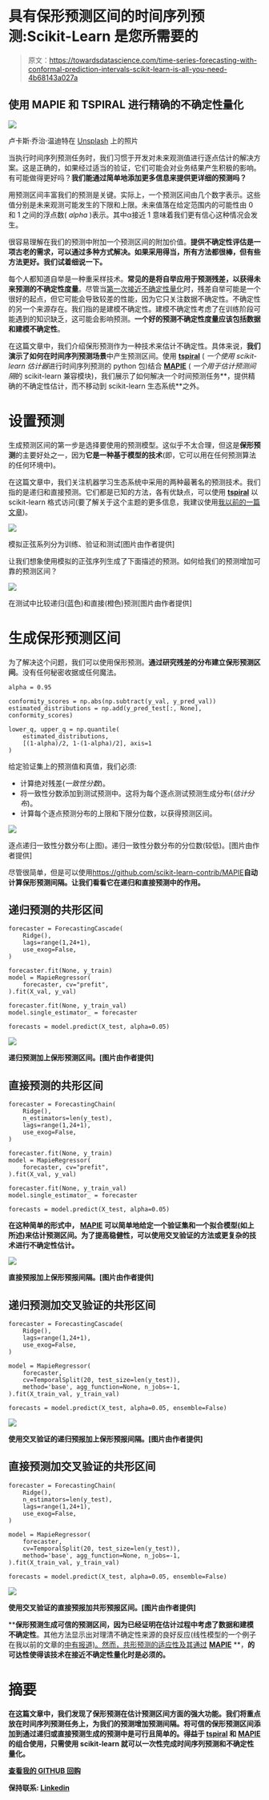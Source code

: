 # 具有保形预测区间的时间序列预测:Scikit-Learn 是您所需要的

> 原文：<https://towardsdatascience.com/time-series-forecasting-with-conformal-prediction-intervals-scikit-learn-is-all-you-need-4b68143a027a>

## 使用 MAPIE 和 TSPIRAL 进行精确的不确定性量化

![](img/13a258c655172ab1d4b5285507c2c3ff.png)

卢卡斯·乔治·温迪特在 [Unsplash](https://unsplash.com?utm_source=medium&utm_medium=referral) 上的照片

当执行时间序列预测任务时，我们习惯于开发对未来观测值进行逐点估计的解决方案。这是正确的，如果经过适当的验证，它们可能会对业务结果产生积极的影响。有可能做得更好吗？**我们能通过简单地添加更多信息来提供更详细的预测吗？**

用预测区间丰富我们的预测是关键。实际上，一个预测区间由几个数字表示。这些值分别是未来观测可能发生的下限和上限。未来值落在给定范围内的可能性由 0 和 1 之间的浮点数( *alpha* )表示。其中α接近 1 意味着我们更有信心这种情况会发生。

很容易理解在我们的预测中附加一个预测区间的附加价值。**提供不确定性评估是一项古老的需求，可以通过多种方式解决。如果采用得当，所有方法都很棒，但有些方法更好。我们试着细说一下。**

每个人都知道自举是一种重采样技术。**常见的是将自举应用于预测残差，以获得未来预测的不确定性度量**。尽管当[第一次接近不确定性量化](/add-prediction-intervals-to-your-forecasting-model-531b7c2d386c)时，残差自举可能是一个很好的起点，但它可能会导致较差的性能，因为它只关注数据不确定性。不确定性的另一个来源存在。我们指的是建模不确定性。建模不确定性考虑了在训练阶段可能遇到的知识缺乏，这可能会影响预测。**一个好的预测不确定性度量应该包括数据和建模不确定性**。

在这篇文章中，我们介绍保形预测作为一种技术来估计不确定性。具体来说，**我们演示了如何在时间序列预测场景**中产生预测区间。使用 [**tspiral**](https://github.com/cerlymarco/tspiral) ( *一个使用 scikit-learn 估计器*进行时间序列预测的 python 包)结合 [**MAPIE**](https://github.com/scikit-learn-contrib/MAPIE) ( *一个用于估计预测间隔*的 scikit-learn 兼容模块)，我们展示了如何解决一个时间预测任务**，提供精确的不确定性估计，而不移动到 scikit-learn 生态系统**之外。

# 设置预测

生成预测区间的第一步是选择要使用的预测模型。这似乎不太合理，但这是**保形预测**的主要好处之一，因为**它是一种基于模型的技术**(即，它可以用在任何预测算法的任何环境中)。

在这篇文章中，我们关注机器学习生态系统中采用的两种最著名的预测技术。我们指的是递归和直接预测。它们都是已知的方法，各有优缺点，可以使用 [**tspiral**](https://github.com/cerlymarco/tspiral) 以 scikit-learn 格式访问(要了解关于这个主题的更多信息，我建议使用[我以前的一篇文章](/how-to-improve-recursive-time-series-forecasting-ff5b90a98eeb))。

![](img/61ce05ffe7550cc60ff5dc8b9d62f7d7.png)

模拟正弦系列分为训练、验证和测试[图片由作者提供]

让我们想象使用模拟的正弦序列生成了下面描述的预测。如何给我们的预测增加可靠的预测区间？

![](img/3fa398497bd291825b78fd06bddeeae3.png)

在测试中比较递归(蓝色)和直接(橙色)预测[图片由作者提供]

# 生成保形预测区间

为了解决这个问题，我们可以使用保形预测。**通过研究残差的分布建立保形预测区间**。没有任何秘密收据或任何魔法。

```
alpha = 0.95

conformity_scores = np.abs(np.subtract(y_val, y_pred_val))
estimated_distributions = np.add(y_pred_test[:, None], conformity_scores)

lower_q, upper_q = np.quantile(
    estimated_distributions, 
    [(1-alpha)/2, 1-(1-alpha)/2], axis=1
)
```

给定验证集上的预测值和真值，我们必须:

*   计算绝对残差(*一致性分数*)。
*   将一致性分数添加到测试预测中。这将为每个逐点测试预测生成分布(*估计分布*)。
*   计算每个逐点预测分布的上限和下限分位数，以获得预测区间。

![](img/9b5af6cbde17db7f83251513df9d55fd.png)

逐点递归一致性分数分布(上图)。递归一致性分数分布的分位数(较低)。[图片由作者提供]

尽管很简单，但是可以使用<https://github.com/scikit-learn-contrib/MAPIE>**自动计算保形预测间隔。让我们看看它在递归和直接预测中的作用。**

## **递归预测的共形区间**

```
forecaster = ForecastingCascade(
    Ridge(), 
    lags=range(1,24+1),
    use_exog=False,
)

forecaster.fit(None, y_train)
model = MapieRegressor(
    forecaster, cv="prefit",
).fit(X_val, y_val)

forecaster.fit(None, y_train_val)
model.single_estimator_ = forecaster

forecasts = model.predict(X_test, alpha=0.05)
```

**![](img/c2e40aedca1ce81ff048b408057fcc60.png)**

**递归预测加上保形预测区间。[图片由作者提供]**

## **直接预测的共形区间**

```
forecaster = ForecastingChain(
    Ridge(),
    n_estimators=len(y_test),
    lags=range(1,24+1),
    use_exog=False,
)

forecaster.fit(None, y_train)
model = MapieRegressor(
    forecaster, cv="prefit",
).fit(X_val, y_val)

forecaster.fit(None, y_train_val)
model.single_estimator_ = forecaster

forecasts = model.predict(X_test, alpha=0.05)
```

**在这种简单的形式中， [**MAPIE**](https://github.com/scikit-learn-contrib/MAPIE) 可以简单地给定一个验证集和一个拟合模型(如上所述)来估计预测区间。为了提高稳健性，可以使用交叉验证的方法或更复杂的技术进行不确定性估计。**

**![](img/1d53ffed43e1687c524b1ee4229f1129.png)**

**直接预报加上保形预报间隔。[图片由作者提供]**

## **递归预测加交叉验证的共形区间**

```
forecaster = ForecastingCascade(
    Ridge(),
    lags=range(1,24+1),
    use_exog=False,
)

model = MapieRegressor(
    forecaster, 
    cv=TemporalSplit(20, test_size=len(y_test)),
    method='base', agg_function=None, n_jobs=-1,
).fit(X_train_val, y_train_val)

forecasts = model.predict(X_test, alpha=0.05, ensemble=False)
```

**![](img/be6f8ec90da4673085239073d58f6d1f.png)**

**使用交叉验证的递归预报加上保形预报间隔。[图片由作者提供]**

## **直接预测加交叉验证的共形区间**

```
forecaster = ForecastingChain(
    Ridge(),
    n_estimators=len(y_test),
    lags=range(1,24+1),
    use_exog=False,
)

model = MapieRegressor(
    forecaster, 
    cv=TemporalSplit(20, test_size=len(y_test)),
    method='base', agg_function=None, n_jobs=-1,
).fit(X_train_val, y_train_val)

forecasts = model.predict(X_test, alpha=0.05, ensemble=False)
```

**![](img/e7e7e967f3282e504d12581acb4c18d0.png)**

**使用交叉验证的直接预报加共形预报区间。[图片由作者提供]**

****保形预测生成可信的预测区间，因为已经证明在估计过程中考虑了数据和建模不确定性**。其他方法显示出对理清不确定性来源的良好反应(线性模型的一个例子在我以前的文章的[中有报道)。然而，共形预测的适应性及其通过](/forecasting-uncertainty-with-linear-models-like-in-deep-learning-bc58f53938) [**MAPIE**](https://github.com/scikit-learn-contrib/MAPIE) **，**的可达性使得该技术在接近不确定性量化时是必须的。**

# **摘要**

**在这篇文章中，我们发现了保形预测在估计预测区间方面的强大功能。我们将重点放在时间序列预测任务上，为我们的预测增加预测间隔。将可信的保形预测区间添加到通过递归或直接预测生成的预测中是可行且简单的。得益于 [**tspiral**](https://github.com/cerlymarco/tspiral) 和 [**MAPIE**](https://github.com/scikit-learn-contrib/MAPIE) 的组合使用，只需使用 scikit-learn 就可以一次性完成时间序列预测和不确定性量化。**

**[**查看我的 GITHUB 回购**](https://github.com/cerlymarco/MEDIUM_NoteBook)**

**保持联系: [Linkedin](https://www.linkedin.com/in/marco-cerliani-b0bba714b/)**